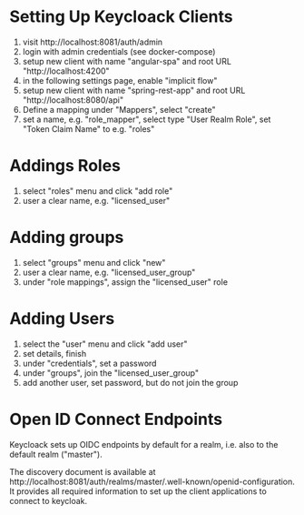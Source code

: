 # Setting Up Keycloack Clients

1. visit http://localhost:8081/auth/admin
1. login with admin credentials (see docker-compose)
1. setup new client with name "angular-spa" and root URL "http://localhost:4200"
1. in the following settings page, enable "implicit flow"
1. setup new client with name "spring-rest-app" and root URL "http://localhost:8080/api"
1. Define a mapping under "Mappers", select "create"
1. set a name, e.g. "role_mapper", select type "User Realm Role", set "Token Claim Name" to e.g. "roles"

# Addings Roles

1. select "roles" menu and click "add role"
1. user a clear name, e.g. "licensed_user"

# Adding groups

1. select "groups" menu and click "new"
1. user a clear name, e.g. "licensed_user_group"
1. under "role mappings", assign the "licensed_user" role

# Adding Users

1. select the "user" menu and click "add user"
1. set details, finish
1. under "credentials", set a password
1. under "groups", join the "licensed_user_group"
1. add another user, set password, but do not join the group

# Open ID Connect Endpoints

Keycloack sets up OIDC endpoints by default for a realm, i.e. also to the default realm ("master").

The discovery document is available at http://localhost:8081/auth/realms/master/.well-known/openid-configuration.
It provides all required information to set up the client applications to connect to keycloak.